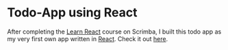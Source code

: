 # Todo-App using React

After completing the [Learn React](https://scrimba.com/learn/learnreact) course on Scrimba, I built this todo app as my very first own app written in [React](https://react.dev/). Check it out [here](https://spectacular-donut-5c4dce.netlify.app/).
